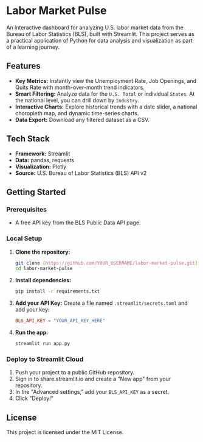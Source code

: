# Labor Market Pulse

An interactive dashboard for analyzing U.S. labor market data from the Bureau of Labor Statistics (BLS), built with Streamlit. This project serves as a practical application of Python for data analysis and visualization as part of a learning journey.

## Features

* **Key Metrics:** Instantly view the Unemployment Rate, Job Openings, and Quits Rate with month-over-month trend indicators.
* **Smart Filtering:** Analyze data for the `U.S. Total` or individual `States`. At the national level, you can drill down by `Industry`.
* **Interactive Charts:** Explore historical trends with a date slider, a national choropleth map, and dynamic time-series charts.
* **Data Export:** Download any filtered dataset as a CSV.

## Tech Stack

* **Framework:** Streamlit
* **Data:** pandas, requests
* **Visualization:** Plotly
* **Source:** U.S. Bureau of Labor Statistics (BLS) API v2

## Getting Started

### Prerequisites

* A free API key from the BLS Public Data API page.

### Local Setup

1.  **Clone the repository:**
    ```bash
    git clone [https://github.com/YOUR_USERNAME/labor-market-pulse.git](https://github.com/YOUR_USERNAME/labor-market-pulse.git)
    cd labor-market-pulse
    ```

2.  **Install dependencies:**
    ```bash
    pip install -r requirements.txt
    ```

3.  **Add your API Key:**
    Create a file named `.streamlit/secrets.toml` and add your key:
    ```toml
    BLS_API_KEY = "YOUR_API_KEY_HERE"
    ```

4.  **Run the app:**
    ```bash
    streamlit run app.py
    ```

### Deploy to Streamlit Cloud

1.  Push your project to a public GitHub repository.
2.  Sign in to share.streamlit.io and create a "New app" from your repository.
3.  In the "Advanced settings," add your `BLS_API_KEY` as a secret.
4.  Click "Deploy!"

## License

This project is licensed under the MIT License.
